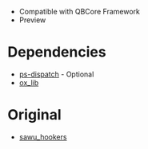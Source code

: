 

* Compatible with QBCore Framework
* Preview 

# Dependencies
* [ps-dispatch](https://github.com/Project-Sloth/ps-dispatch) - Optional
* [ox_lib](https://github.com/overextended/ox_lib)

# Original
* [sawu_hookers](https://github.com/stianhje/sawu_hookers)
